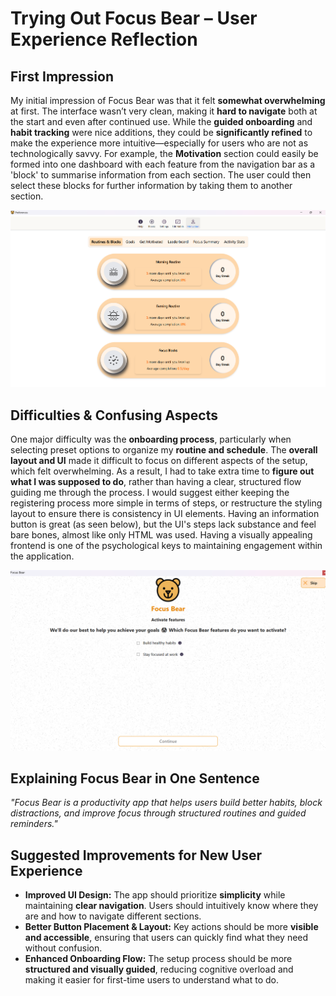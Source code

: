 # Trying Out Focus Bear – User Experience Reflection

## First Impression

My initial impression of Focus Bear was that it felt **somewhat overwhelming** at first. The interface wasn’t very clean, making it **hard to navigate** both at the start and even after continued use. While the **guided onboarding** and **habit tracking** were nice additions, they could be **significantly refined** to make the experience more intuitive—especially for users who are not as technologically savvy. For example, the **Motivation** section could easily be formed into one dashboard with each feature from the navigation bar as a 'block' to summarise information from each section. The user could then select these blocks for further information by taking them to another section.

![alt text](image.png)

## Difficulties & Confusing Aspects

One major difficulty was the **onboarding process**, particularly when selecting preset options to organize my **routine and schedule**. The **overall layout and UI** made it difficult to focus on different aspects of the setup, which felt overwhelming. As a result, I had to take extra time to **figure out what I was supposed to do**, rather than having a clear, structured flow guiding me through the process. I would suggest either keeping the registering process more simple in terms of steps, or restructure the styling layout to ensure there is consistency in UI elements. Having an information button is great (as seen below), but the UI's steps lack substance and feel bare bones, almost like only HTML was used. Having a visually appealing frontend is one of the psychological keys to maintaining engagement within the application.

![alt text](image-1.png)

## Explaining Focus Bear in One Sentence

_"Focus Bear is a productivity app that helps users build better habits, block distractions, and improve focus through structured routines and guided reminders."_

## Suggested Improvements for New User Experience

- **Improved UI Design:** The app should prioritize **simplicity** while maintaining **clear navigation**. Users should intuitively know where they are and how to navigate different sections.
- **Better Button Placement & Layout:** Key actions should be more **visible and accessible**, ensuring that users can quickly find what they need without confusion.
- **Enhanced Onboarding Flow:** The setup process should be more **structured and visually guided**, reducing cognitive overload and making it easier for first-time users to understand what to do.
